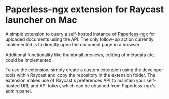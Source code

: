 # Paperless-ngx extension for Raycast launcher on Mac

A simple extension to query a self-hosted instance of [Paperless-ngx](https://github.com/paperless-ngx/paperless-ngx) for uploaded documents using the API. The only follow-up action currently implemented is to directly open the document page in a browser.

Additional functionality like thumbnail previews, editing of metadata etc. could be implemented.

To use the extension, simply create a custom extension using the developer tools within Raycast and copy the repository in the extension folder. The extension makes use of Raycast's preferences API to maintain your self-hosted URL and API token, which can be obtained from Paperless-ngx's admin panel.
